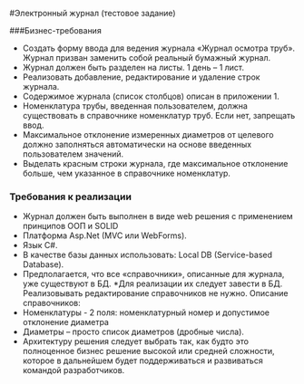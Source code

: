#Электронный журнал (тестовое задание)

###Бизнес-требования
-	Создать форму ввода для ведения журнала «Журнал осмотра труб». Журнал призван заменить собой реальный бумажный журнал.
-	Журнал должен быть разделен на листы. 1 день – 1 лист.
-	Реализовать добавление, редактирование и удаление строк журнала.
-	Содержимое журнала (список столбцов) описан в приложении 1.
-	Номенклатура трубы, введенная пользователем, должна существовать в справочнике номенклатур труб. Если нет, запрещать ввод.
-	Максимальное отклонение измеренных диаметров от целевого должно заполняться автоматически на основе введенных пользователем значений.
-	Выделать красным строки журнала, где максимальное отклонение больше, чем указанное в справочнике номенклатур.

### Требования к реализации
* Журнал должен быть выполнен в виде web решения с применением принципов ООП и SOLID
*	Платформа Asp.Net (MVC или WebForms).
*	Язык C#.
*	В качестве базы данных использовать: Local DB (Service-based Database).
*	Предполагается, что все «справочники», описанные для журнала, уже существуют в БД. 
*Для реализации их следует завести в БД. Реализовывать редактирование справочников не нужно. Описание справочников:
  *	Номенклатуры - 2 поля: номенклатурный номер и допустимое отклонение диаметра
  *	Диаметры – просто список диаметров (дробные числа).
*	Архитектуру решения следует выбрать так, как будто это полноценное бизнес решение высокой или средней сложности, которое в дальнейшем будет поддерживаться и развиваться командой разработчиков.

